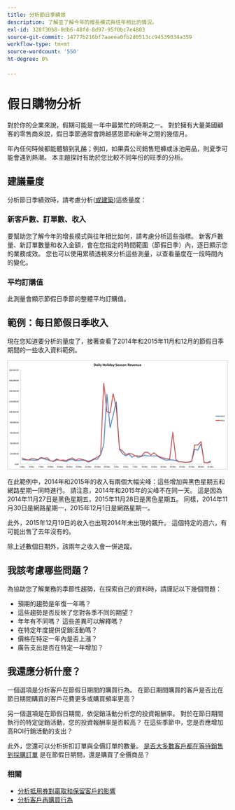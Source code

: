 ```yaml
---
title: 分析節日季績效
description: 了解並了解今年的增長模式與往年相比的情況。
exl-id: 328f30b8-0db6-48fd-8d97-95f0bc7e4803
source-git-commit: 14777b216bf7aaeea0fb2d0513cc94539034a359
workflow-type: tm+mt
source-wordcount: '550'
ht-degree: 0%

---
```


# 假日購物分析

對於你的企業來說，假期可能是一年中最繁忙的時期之一。 對於擁有大量美國顧客的零售商來說，假日季節通常會跨越感恩節和新年之間的幾個月。

年內任何時候都能體驗到乳酪；例如，如果貴公司銷售短褲或泳池用品，則夏季可能會遇到熱潮。 本主題探討有助於您比較不同年份的旺季的分析。

## 建議量度

分析節日季績效時，請考慮分析([或建築](../../data-user/reports/ess-manage-data-metrics.md))這些量度：

### 新客戶數、訂單數、收入

要幫助您了解今年的增長模式與往年相比如何，請考慮分析這些指標。 新客戶數量、新訂單數量和收入金額，會在您指定的時間範圍（節假日季）內，逐日顯示您的業務成效。 您也可以使用累積透視來分析這些測量，以查看量度在一段時間內的變化。

### 平均訂購值

此測量會顯示節假日季節的整體平均訂購值。

## 範例：每日節假日季收入

現在您知道要分析的量度了，接著查看了2014年和2015年11月和12月的節假日季期間的一些收入資料範例。

![2014年及2015年每日節日季收入](../../assets/Analyzing_holiday_season.png)

在此範例中，2014年和2015年的收入有兩個大幅尖峰：這些增加與黑色星期五和網路星期一同時進行。 請注意，2014年和2015年的尖峰不在同一天。 這是因為2014年11月27日是黑色星期五，2015年11月28日是黑色星期五。 同樣，2014年11月30日是網路星期一，2015年12月1日是網路星期一。

此外，2015年12月19日的收入也出現2014年未出現的飆升。 這個特定的週六，有可能出售了去年沒有的。

除上述數個日期外，該兩年之收入會一併追蹤。

## 我該考慮哪些問題？

為協助您了解業務的季節性趨勢，在探索自己的資料時，請謹記以下幾個問題：

* 預期的趨勢是年復一年嗎？
* 這些趨勢是否反映了您對各季不同的期望？
* 年年有不同嗎？ 這些差異可以解釋嗎？
* 在特定年度提供促銷活動嗎？
* 價格在特定一年內是否上漲？
* 廣告支出是否在特定一年增加？

## 我還應分析什麼？

一個選項是分析客戶在節假日期間的購買行為。 在節日期間購買的客戶是否比在節日期間購買的客戶花費更多或購買頻率更高？

另一個選項是在節假日期間，依促銷活動分析您的投資報酬率。 對於在節日期間執行的特定促銷活動，您的投資報酬率是否較高？ 在這些季節中，您是否應增加高ROI行銷活動的支出？

此外，您還可以分析折扣訂單與全價訂單的數量。 [是否大多數客戶都在等待銷售到採購訂單](../analysis/coupon-usage.md) 是在節假日期間，還是購買了全價商品？

### 相關

* [分析抵用券對贏取和保留客戶的影響](../analysis/coupon-impact.md)
* [分析客戶再購買行為](../analysis/repurchase-behavior.md)
